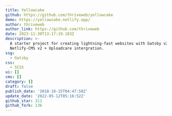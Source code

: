 ```yaml
---
title: Yellowcake
github: https://github.com/thriveweb/yellowcake
demo: https://yellowcake.netlify.app/
author: thriveweb
author_link: https://github.com/thriveweb
date: 2023-11-30T13:17:19.183Z
description: >-
  A starter project for creating lightning-fast websites with Gatsby v2 and
  Netlify-CMS v2 + Uploadcare intergration.
ssg:
  - Gatsby
css:
  - SCSS
ui: []
cms: []
category: []
draft: false
publish_date: '2018-10-15T04:47:58Z'
update_date: '2022-05-12T05:16:52Z'
github_star: 311
github_fork: 136
---
```

